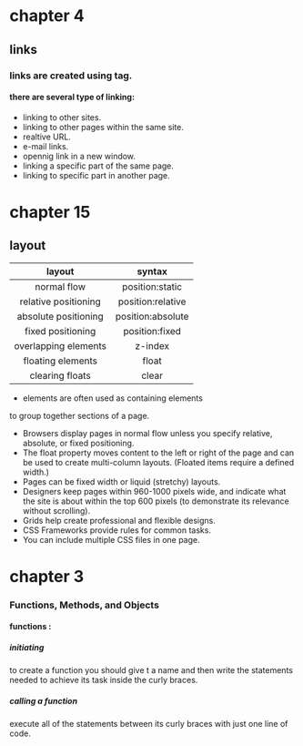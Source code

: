 # chapter 4 

## links 

### links are created using </a> tag. 
#### there are several type of linking: 
* linking to other sites. 
* linking to other pages within the same site. 
* realtive URL.
* e-mail links. 
* opennig link in a new window. 
* linking a specific part of the same page. 
* linking to specific part in another page. 



# chapter 15

## layout 

|layout                  |syntax        |
|:---:                   | :---:        |
|normal flow             |position:static|
|relative positioning    |position:relative|
|absolute positioning    |position:absolute|
|fixed positioning       |position:fixed  | 
|overlapping elements    | z-index   |
|floating elements       | float    |
|clearing floats         |clear  |
 

* <div> elements are often used as containing elements
to group together sections of a page.
*  Browsers display pages in normal  flow     unless you
specify relative, absolute, or fixed positioning.
* The float property moves content to the left or right
of the page and can be used to create multi-column
layouts. (Floated items require a defined width.)
* Pages can be fixed width or liquid (stretchy) layouts.
* Designers keep pages within 960-1000 pixels wide,
and indicate what the site is about within the top 600
pixels (to demonstrate its relevance without scrolling).
* Grids help create professional and flexible designs.
* CSS Frameworks provide rules for common tasks.
* You can include multiple CSS files in one page.


# chapter 3
### Functions, Methods, and Objects

#### functions :
##### initiating
to create a function you should give t a name and then write the statements needed to achieve its task inside the curly braces. 
##### calling a function 
execute all of the statements between its curly braces with just one line of code. 




















